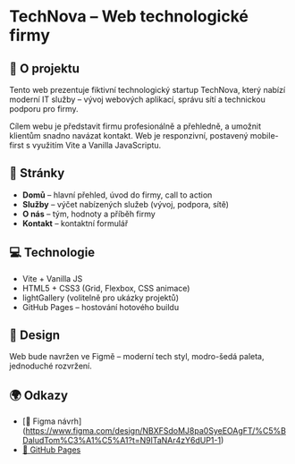 # TechNova – Web technologické firmy

## 🎯 O projektu
Tento web prezentuje fiktivní technologický startup TechNova, který nabízí moderní IT služby – vývoj webových aplikací, správu sítí a technickou podporu pro firmy.

Cílem webu je představit firmu profesionálně a přehledně, a umožnit klientům snadno navázat kontakt. Web je responzivní, postavený mobile-first s využitím Vite a Vanilla JavaScriptu.

## 📄 Stránky
- **Domů** – hlavní přehled, úvod do firmy, call to action
- **Služby** – výčet nabízených služeb (vývoj, podpora, sítě)
- **O nás** – tým, hodnoty a příběh firmy
- **Kontakt** – kontaktní formulář

## 💻 Technologie
- Vite + Vanilla JS
- HTML5 + CSS3 (Grid, Flexbox, CSS animace)
- lightGallery (volitelně pro ukázky projektů)
- GitHub Pages – hostování hotového buildu

## 🎨 Design
Web bude navržen ve Figmě – moderní tech styl, modro-šedá paleta, jednoduché rozvržení.

## 🌍 Odkazy
- [🔗 Figma návrh] (https://www.figma.com/design/NBXFSdoMJ8pa0SyeEOAgFT/%C5%BDaludTom%C3%A1%C5%A1?t=N9lTaNAr4zY6dUP1-1)
- [🔗 GitHub Pages](https://pslib-cz.github.io/2024-p2b-web-projekt-tomasecek/)


